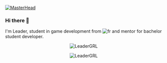 [![MasterHead](https://i.imgur.com/7hGs90W.png)](https://github.com/LeaderGRL)

### Hi there 👋
I'm Leader, student in game development from ![fr](https://i.imgur.com/Q6XgWJo.png) and mentor for bachelor student developer.
<!--
**LeaderGRL/LeaderGRL** is a ✨ _special_ ✨ repository because its `README.md` (this file) appears on your GitHub profile.

Here are some ideas to get you started:

- 🔭 I’m currently working on ...
- 🌱 I’m currently learning ...
- 👯 I’m looking to collaborate on ...
- 🤔 I’m looking for help with ...
- 💬 Ask me about ...
- 📫 How to reach me: ...
- 😄 Pronouns: ...
- ⚡ Fun fact: ...
-->

<p align="center"> <img src="https://github-readme-stats.vercel.app/api?username=LeaderGRL&hide=stars&count_private=true&show_icons=true&theme=synthwave&count_private=true" alt="LeaderGRL" />
  
<p align="center"> <img src="https://github-readme-stats.vercel.app/api/top-langs/?username=LeaderGRL&layout=compact" alt="LeaderGRL" />

